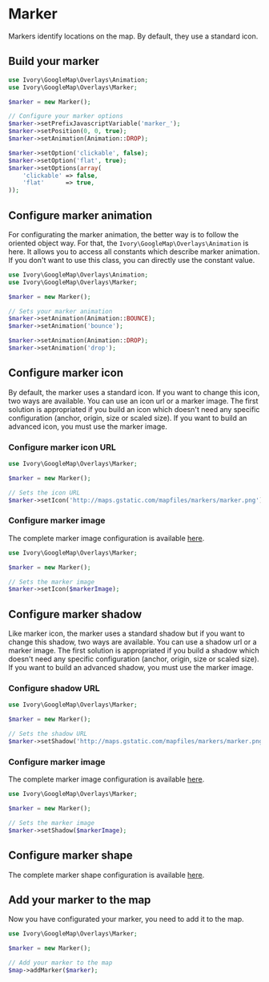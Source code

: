 # Marker

Markers identify locations on the map. By default, they use a standard icon.

## Build your marker

``` php
use Ivory\GoogleMap\Overlays\Animation;
use Ivory\GoogleMap\Overlays\Marker;

$marker = new Marker();

// Configure your marker options
$marker->setPrefixJavascriptVariable('marker_');
$marker->setPosition(0, 0, true);
$marker->setAnimation(Animation::DROP);

$marker->setOption('clickable', false);
$marker->setOption('flat', true);
$marker->setOptions(array(
    'clickable' => false,
    'flat'      => true,
));
```

## Configure marker animation

For configurating the marker animation, the better way is to follow the oriented object way. For that, the
``Ivory\GoogleMap\Overlays\Animation`` is here. It allows you to access all constants which describe marker animation.
If you don't want to use this class, you can directly use the constant value.

``` php
use Ivory\GoogleMap\Overlays\Animation;
use Ivory\GoogleMap\Overlays\Marker;

$marker = new Marker();

// Sets your marker animation
$marker->setAnimation(Animation::BOUNCE);
$marker->setAnimation('bounce');

$marker->setAnimation(Animation::DROP);
$marker->setAnimation('drop');
```

## Configure marker icon

By default, the marker uses a standard icon. If you want to change this icon, two ways are available. You can use an
icon url or a marker image. The first solution is appropriated if you build an icon which doesn't need any specific
configuration (anchor, origin, size or scaled size). If you want to build an advanced icon, you must use the marker
image.

### Configure marker icon URL

``` php
use Ivory\GoogleMap\Overlays\Marker;

$marker = new Marker();

// Sets the icon URL
$marker->setIcon('http://maps.gstatic.com/mapfiles/markers/marker.png');
```

### Configure marker image

The complete marker image configuration is available
[here](http://github.com/egeloen/ivory-google-map/blob/master/doc/usage/overlays/marker_image.md).

``` php
use Ivory\GoogleMap\Overlays\Marker;

$marker = new Marker();

// Sets the marker image
$marker->setIcon($markerImage);
```

## Configure marker shadow

Like marker icon, the marker uses a standard shadow but if you want to change this shadow, two ways are available. You
can use a shadow url or a marker image. The first solution is appropriated if you build a shadow which doesn't need any
specific configuration (anchor, origin, size or scaled size). If you want to build an advanced shadow, you must use the
marker image.

### Configure shadow URL

``` php
use Ivory\GoogleMap\Overlays\Marker;

$marker = new Marker();

// Sets the shadow URL
$marker->setShadow('http://maps.gstatic.com/mapfiles/markers/marker.png');
```

### Configure marker image

The complete marker image configuration is available
[here](http://github.com/egeloen/ivory-google-map/blob/master/doc/usage/overlays/marker_image.md).

``` php
use Ivory\GoogleMap\Overlays\Marker;

$marker = new Marker();

// Sets the marker image
$marker->setShadow($markerImage);
```

## Configure marker shape

The complete marker shape configuration is available
[here](http://github.com/egeloen/ivory-google-map/blob/master/doc/usage/overlays/marker_shape.md).

## Add your marker to the map

Now you have configurated your marker, you need to add it to the map.

``` php
use Ivory\GoogleMap\Overlays\Marker;

$marker = new Marker();

// Add your marker to the map
$map->addMarker($marker);
```
